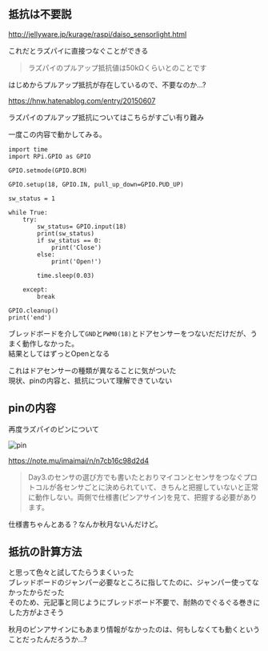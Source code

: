 ## 抵抗は不要説

http://jellyware.jp/kurage/raspi/daiso_sensorlight.html

これだとラズパイに直接つなぐことができる

> ラズパイのプルアップ抵抗値は50kΩくらいとのことです

はじめからプルアップ抵抗が存在しているので、不要なのか...?

https://hnw.hatenablog.com/entry/20150607

ラズパイのプルアップ抵抗についてはこちらがすごい有り難み

一度この内容で動かしてみる。

```
import time
import RPi.GPIO as GPIO

GPIO.setmode(GPIO.BCM)

GPIO.setup(18, GPIO.IN, pull_up_down=GPIO.PUD_UP)

sw_status = 1

while True:
    try:
        sw_status= GPIO.input(18)
        print(sw_status)
        if sw_status == 0:
            print('Close')
        else:
            print('Open!')

        time.sleep(0.03)

    except:
        break

GPIO.cleanup()
print('end')
```

ブレッドボードを介して`GND`と`PWM0(18)`とドアセンサーをつないだだけだが、うまく動作しなかった。  
結果としてはずっとOpenとなる


これはドアセンサーの種類が異なることに気がついた  
現状、pinの内容と、抵抗について理解できていない


## pinの内容

再度ラズパイのピンについて

![pin]('./images/pin.png')

https://note.mu/imaimai/n/n7cb16c98d2d4

> Day3.のセンサの選び方でも書いたとおりマイコンとセンサをつなぐプロトコルが各センサごとに決められていて、きちんと把握していないと正常に動作しない。両側で仕様書(ピンアサイン)を見て、把握する必要があります。

仕様書ちゃんとある？なんか秋月ないんだけど。

## 抵抗の計算方法

と思って色々と試してたらうまくいった  
ブレッドボードのジャンパー必要なところに指してたのに、ジャンパー使ってなかったからだった  
そのため、元記事と同じようにブレッドボード不要で、耐熱のでぐるぐる巻きにした方がよさそう

秋月のピンアサインにもあまり情報がなかったのは、何もしなくても動くということだったんだろうか...?
